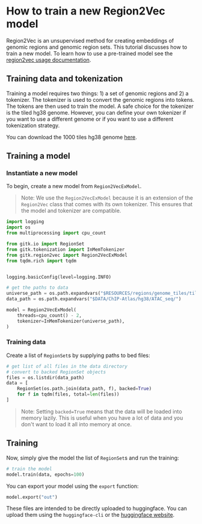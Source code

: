 # How to train a new Region2Vec model
Region2Vec is an unsupervised method for creating embeddings of genomic regions and genomic region sets. This tutorial discusses how to train a new model. To learn how to use a pre-trained model see the [region2vec usage documentation](./use-pretrained-region2vec-model.md).

## Training data and tokenization
Training a model requires two things: 1) a set of genomic regions and 2) a tokenizer. The tokenizer is used to convert the genomic regions into tokens. The tokens are then used to train the model. A safe choice for the tokenizer is the tiled hg38 genome. However, you can define your own tokenizer if you want to use a different genome or if you want to use a different tokenization strategy.

You can download the 1000 tiles hg38 genome [here](https://big.databio.org/gitk/universes/tiles1000.hg38.bed).

## Training a model
### Instantiate a new model
To begin, create a new model from `Region2VecExModel`.

> Note: We use the `Region2VecExModel` because it is an extension of the `Region2Vec` class that comes with its own tokenizer. This ensures that the model and tokenizer are compatible.

```python
import logging
import os
from multiprocessing import cpu_count

from gitk.io import RegionSet
from gitk.tokenization import InMemTokenizer
from gitk.region2vec import Region2VecExModel
from tqdm.rich import tqdm


logging.basicConfig(level=logging.INFO)

# get the paths to data
universe_path = os.path.expandvars("$RESOURCES/regions/genome_tiles/tiles1000.hg38.bed")
data_path = os.path.expandvars("$DATA/ChIP-Atlas/hg38/ATAC_seq/")

model = Region2VecExModel(
    threads=cpu_count() - 2,
    tokenizer=InMemTokenizer(universe_path),
)
```

### Training data
Create a list of `RegionSet`s by supplying paths to bed files:
```python
# get list of all files in the data directory
# convert to backed RegionSet objects
files = os.listdir(data_path)
data = [
    RegionSet(os.path.join(data_path, f), backed=True)
    for f in tqdm(files, total=len(files))
]
```

> Note: Setting `backed=True` means that the data will be loaded into memory lazily. This is useful when you have a lot of data and you don't want to load it all into memory at once.

## Training
Now, simply give the model the list of `RegionSet`s and run the training:
```python
# train the model
model.train(data, epochs=100)
```

You can export your model using the `export` function:

```python
model.export("out")
```

These files are intended to be directly uploaded to huggingface. You can upload them using the `huggingface-cli` or the [huggingface website](https://huggingface.co/new).
